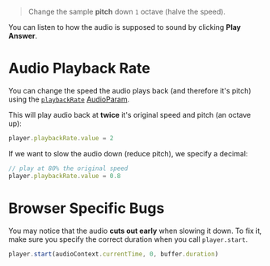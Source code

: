 > Change the sample **pitch** down `1` octave (halve the speed).

You can listen to how the audio is supposed to sound by clicking **Play Answer**.

# Audio Playback Rate

You can change the speed the audio plays back (and therefore it's pitch) using the [`playbackRate`](https://developer.mozilla.org/en-US/docs/Web/API/AudioBufferSourceNode/playbackRate) [AudioParam](https://developer.mozilla.org/en-US/docs/Web/API/AudioParam).


This will play audio back at **twice** it's original speed and pitch (an octave up):

```js
player.playbackRate.value = 2
```

If we want to slow the audio down (reduce pitch), we specify a decimal:

```js
// play at 80% the original speed
player.playbackRate.value = 0.8
```

# Browser Specific Bugs

You may notice that the audio **cuts out early** when slowing it down. To fix it, make sure you specify the correct duration when you call `player.start`.

```js
player.start(audioContext.currentTime, 0, buffer.duration)
```

